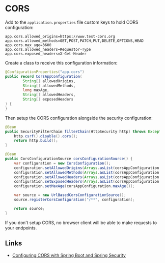 # CORS

Add to the ``application.properties`` file custom keys to hold CORS configuration:

````
app.cors.allowed_origins=https://www.test-cors.org
app.cors.allowed_methods=GET,POST,PATCH,PUT,DELETE,OPTIONS,HEAD
app.cors.max_age=3600
app.cors.allowed_headers=Requestor-Type
app.cors.exposed_headers=X-Get-Header
````

Create a class to receive this configuration information:

````java
@ConfigurationProperties("app.cors")
public record CorsAppConfiguration(
        String[] allowedOrigins,
        String[] allowedMethods,
        long maxAge,
        String[] allowedHeaders,
        String[] exposedHeaders
) {
}
````

Then setup the CORS configuration alongside the security configuration:

````java
@Bean
public SecurityFilterChain filterChain(HttpSecurity http) throws Exception {
    http.csrf().disable().cors();
    return http.build();
}

@Bean
public CorsConfigurationSource corsConfigurationSource() {
    var configuration = new CorsConfiguration();
    configuration.setAllowedOrigins(Arrays.asList(corsAppConfiguration.allowedOrigins()));
    configuration.setAllowedMethods(Arrays.asList(corsAppConfiguration.allowedMethods()));
    configuration.setAllowedHeaders(Arrays.asList(corsAppConfiguration.allowedHeaders()));
    configuration.setExposedHeaders(Arrays.asList(corsAppConfiguration.exposedHeaders()));
    configuration.setMaxAge(corsAppConfiguration.maxAge());

    var source = new UrlBasedCorsConfigurationSource();
    source.registerCorsConfiguration("/**", configuration);

    return source;
}
````

If you don't setup CORS, no browser client will be able to make requests to your endpoints.

## Links

- [Configuring CORS with Spring Boot and Spring Security](https://reflectoring.io/spring-cors/)